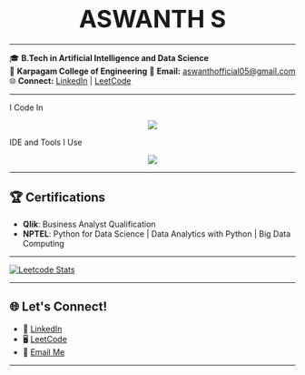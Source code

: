 <h1 align="center">
  <strong style="font-size: 42px;">ASWANTH S</strong>
</h1>

---

🎓 **B.Tech in Artificial Intelligence and Data Science**  
📍 **Karpagam College of Engineering**
📧 **Email:** [aswanthofficial05@gmail.com](mailto:aswanthofficial05@gmail.com)  
🌐 **Connect:** [LinkedIn](http://linkedin.com/in/aswanth-s-1b410826a) | [LeetCode](https://leetcode.com/u/ASWANTH_75/)  

---
I Code In
<p align="center"> <img src="https://skillicons.dev/icons?i=python,java,html,css,bootstrap,js,tensorflow,react,mysql,mongodb,nodejs,scikitlearn" /> </p>
IDE and Tools I Use
<p align="center"> <img src="https://skillicons.dev/icons?i=vscode,git,eclipse,figma,docker,jenkins,powerbi,tableau,hadoop,oracle" /> </p>

---
## 🏆 Certifications  

- **Qlik**: Business Analyst Qualification  
- **NPTEL**: Python for Data Science | Data Analytics with Python | Big Data Computing  

---
[![Leetcode Stats](https://leetcard.jacoblin.cool/aswanth_75?theme=light&font=Tiro%20Kannada&ext=contest)](https://leetcode.com/u/ASWANTH_75/)

---

## 🌐 Let's Connect!  

- 💼 [LinkedIn](http://linkedin.com/in/aswanth-s-1b410826a)  
- 🖥️ [LeetCode](https://leetcode.com/u/ASWANTH_75/)  
- 📧 [Email Me](mailto:aswanthofficial05@gmail.com)  

---
